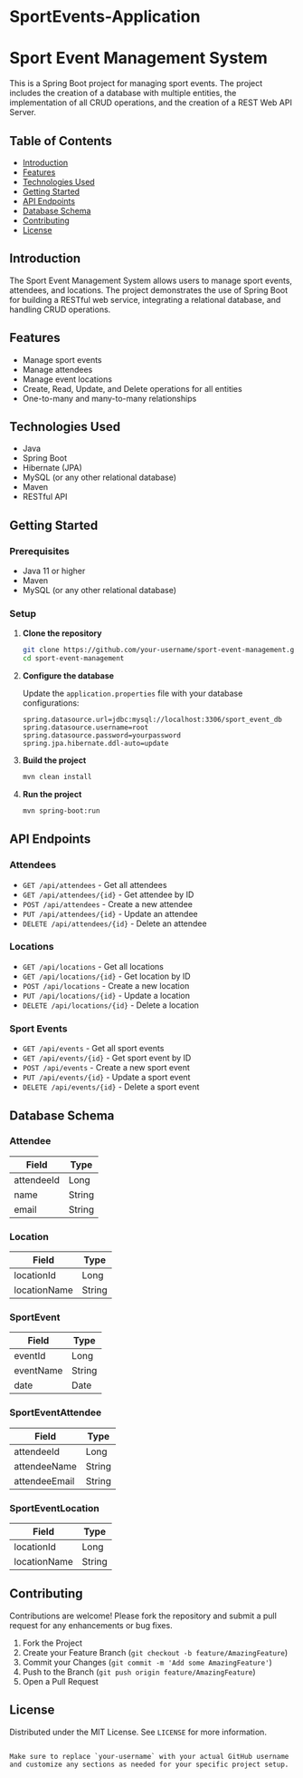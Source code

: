 # SportEvents-Application

# Sport Event Management System

This is a Spring Boot project for managing sport events. The project includes the creation of a database with multiple entities, the implementation of all CRUD operations, and the creation of a REST Web API Server.

## Table of Contents

- [Introduction](#introduction)
- [Features](#features)
- [Technologies Used](#technologies-used)
- [Getting Started](#getting-started)
- [API Endpoints](#api-endpoints)
- [Database Schema](#database-schema)
- [Contributing](#contributing)
- [License](#license)

## Introduction

The Sport Event Management System allows users to manage sport events, attendees, and locations. The project demonstrates the use of Spring Boot for building a RESTful web service, integrating a relational database, and handling CRUD operations.

## Features

- Manage sport events
- Manage attendees
- Manage event locations
- Create, Read, Update, and Delete operations for all entities
- One-to-many and many-to-many relationships

## Technologies Used

- Java
- Spring Boot
- Hibernate (JPA)
- MySQL (or any other relational database)
- Maven
- RESTful API

## Getting Started

### Prerequisites

- Java 11 or higher
- Maven
- MySQL (or any other relational database)

### Setup

1. **Clone the repository**

   ```bash
   git clone https://github.com/your-username/sport-event-management.git
   cd sport-event-management
   ```

2. **Configure the database**

   Update the `application.properties` file with your database configurations:

   ```properties
   spring.datasource.url=jdbc:mysql://localhost:3306/sport_event_db
   spring.datasource.username=root
   spring.datasource.password=yourpassword
   spring.jpa.hibernate.ddl-auto=update
   ```

3. **Build the project**

   ```bash
   mvn clean install
   ```

4. **Run the project**

   ```bash
   mvn spring-boot:run
   ```

## API Endpoints

### Attendees

- `GET /api/attendees` - Get all attendees
- `GET /api/attendees/{id}` - Get attendee by ID
- `POST /api/attendees` - Create a new attendee
- `PUT /api/attendees/{id}` - Update an attendee
- `DELETE /api/attendees/{id}` - Delete an attendee

### Locations

- `GET /api/locations` - Get all locations
- `GET /api/locations/{id}` - Get location by ID
- `POST /api/locations` - Create a new location
- `PUT /api/locations/{id}` - Update a location
- `DELETE /api/locations/{id}` - Delete a location

### Sport Events

- `GET /api/events` - Get all sport events
- `GET /api/events/{id}` - Get sport event by ID
- `POST /api/events` - Create a new sport event
- `PUT /api/events/{id}` - Update a sport event
- `DELETE /api/events/{id}` - Delete a sport event

## Database Schema

### Attendee

| Field         | Type    |
|---------------|---------|
| attendeeId    | Long    |
| name          | String  |
| email         | String  |

### Location

| Field         | Type    |
|---------------|---------|
| locationId    | Long    |
| locationName  | String  |

### SportEvent

| Field         | Type    |
|---------------|---------|
| eventId       | Long    |
| eventName     | String  |
| date          | Date    |

### SportEventAttendee

| Field         | Type    |
|---------------|---------|
| attendeeId    | Long    |
| attendeeName  | String  |
| attendeeEmail | String  |

### SportEventLocation

| Field         | Type    |
|---------------|---------|
| locationId    | Long    |
| locationName  | String  |

## Contributing

Contributions are welcome! Please fork the repository and submit a pull request for any enhancements or bug fixes.

1. Fork the Project
2. Create your Feature Branch (`git checkout -b feature/AmazingFeature`)
3. Commit your Changes (`git commit -m 'Add some AmazingFeature'`)
4. Push to the Branch (`git push origin feature/AmazingFeature`)
5. Open a Pull Request

## License

Distributed under the MIT License. See `LICENSE` for more information.
```

Make sure to replace `your-username` with your actual GitHub username and customize any sections as needed for your specific project setup.
